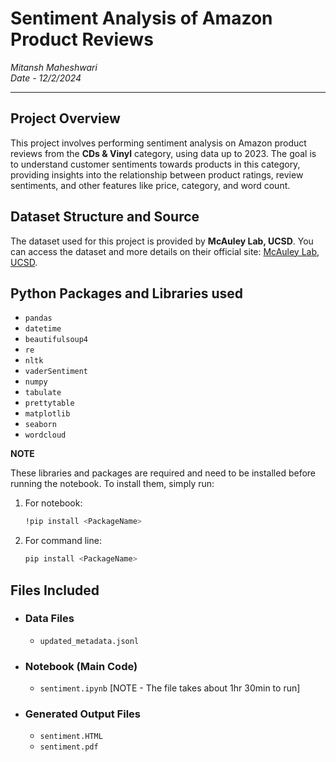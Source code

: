 # **Sentiment Analysis of Amazon Product Reviews**

 _Mitansh Maheshwari_  
_Date - 12/2/2024_

---

## Project Overview
This project involves performing sentiment analysis on Amazon product reviews from the **CDs & Vinyl** category, using data up to 2023. The goal is to understand customer sentiments towards products in this category, providing insights into the relationship between product ratings, review sentiments, and other features like price, category, and word count.

## Dataset Structure and Source

The dataset used for this project is provided by **McAuley Lab, UCSD**. You can access the dataset and more details on their official site: [McAuley Lab, UCSD](https://amazon-reviews-2023.github.io/).

## Python Packages and Libraries used

- `pandas`
- `datetime`
- `beautifulsoup4`
- `re`
- `nltk`
- `vaderSentiment`
- `numpy`
- `tabulate`
- `prettytable`
- `matplotlib`
- `seaborn`
- `wordcloud`

**NOTE** 

These libraries and packages are required and need to be installed before running the notebook. To install them, simply run:
1. For notebook:
    ```bash
    !pip install <PackageName>
    ```
2. For command line:
    ```bash
    pip install <PackageName>
    ```

## Files Included

- ### Data Files
    - `updated_metadata.jsonl`

- ### Notebook (Main Code)
    - `sentiment.ipynb`
    [NOTE - The file takes about 1hr 30min to run]

- ### Generated Output Files
    - `sentiment.HTML`
    - `sentiment.pdf`
